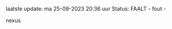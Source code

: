laatste update: 
ma 25-09-2023 20:36   uur 
Status: FAALT - fout - 
<div class="service R">nexus</div>
